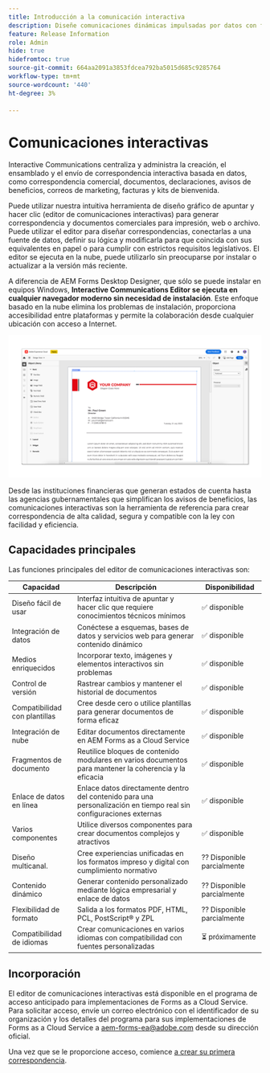 ```yaml
---
title: Introducción a la comunicación interactiva
description: Diseñe comunicaciones dinámicas impulsadas por datos con facilidad con las comunicaciones interactivas de AEM Forms
feature: Release Information
role: Admin
hide: true
hidefromtoc: true
source-git-commit: 664aa2091a3853fdcea792ba5015d685c9285764
workflow-type: tm+mt
source-wordcount: '440'
ht-degree: 3%

---
```



# Comunicaciones interactivas

Interactive Communications centraliza y administra la creación, el ensamblado y el envío de correspondencia interactiva basada en datos, como correspondencia comercial, documentos, declaraciones, avisos de beneficios, correos de marketing, facturas y kits de bienvenida.

Puede utilizar nuestra intuitiva herramienta de diseño gráfico de apuntar y hacer clic (editor de comunicaciones interactivas) para generar correspondencia y documentos comerciales para impresión, web o archivo. Puede utilizar el editor para diseñar correspondencias, conectarlas a una fuente de datos, definir su lógica y modificarla para que coincida con sus equivalentes en papel o para cumplir con estrictos requisitos legislativos. El editor se ejecuta en la nube, puede utilizarlo sin preocuparse por instalar o actualizar a la versión más reciente.

A diferencia de AEM Forms Desktop Designer, que sólo se puede instalar en equipos Windows, **Interactive Communications Editor se ejecuta en cualquier navegador moderno sin necesidad de instalación**. Este enfoque basado en la nube elimina los problemas de instalación, proporciona accesibilidad entre plataformas y permite la colaboración desde cualquier ubicación con acceso a Internet.

![Editor de comunicación interactiva](/help/forms/assets/ic-editor.png)

Desde las instituciones financieras que generan estados de cuenta hasta las agencias gubernamentales que simplifican los avisos de beneficios, las comunicaciones interactivas son la herramienta de referencia para crear correspondencia de alta calidad, segura y compatible con la ley con facilidad y eficiencia.


## Capacidades principales

Las funciones principales del editor de comunicaciones interactivas son:

| Capacidad | Descripción | Disponibilidad |
|------------|-------------|--------------|
| Diseño fácil de usar | Interfaz intuitiva de apuntar y hacer clic que requiere conocimientos técnicos mínimos | ✅ disponible |
| Integración de datos | Conéctese a esquemas, bases de datos y servicios web para generar contenido dinámico | ✅ disponible |
| Medios enriquecidos | Incorporar texto, imágenes y elementos interactivos sin problemas | ✅ disponible |
| Control de versión | Rastrear cambios y mantener el historial de documentos | ✅ disponible |
| Compatibilidad con plantillas | Cree desde cero o utilice plantillas para generar documentos de forma eficaz | ✅ disponible |
| Integración de nube | Editar documentos directamente en AEM Forms as a Cloud Service | ✅ disponible |
| Fragmentos de documento | Reutilice bloques de contenido modulares en varios documentos para mantener la coherencia y la eficacia | ✅ disponible |
| Enlace de datos en línea | Enlace datos directamente dentro del contenido para una personalización en tiempo real sin configuraciones externas | ✅ disponible |
| Varios componentes | Utilice diversos componentes para crear documentos complejos y atractivos | ✅ disponible |
| Diseño multicanal. | Cree experiencias unificadas en los formatos impreso y digital con cumplimiento normativo | ?? Disponible parcialmente |
| Contenido dinámico | Generar contenido personalizado mediante lógica empresarial y enlace de datos | ?? Disponible parcialmente |
| Flexibilidad de formato | Salida a los formatos PDF, HTML, PCL, PostScript®️ y ZPL | ?? Disponible parcialmente |
| Compatibilidad de idiomas | Crear comunicaciones en varios idiomas con compatibilidad con fuentes personalizadas | ⏳ próximamente |

## Incorporación

El editor de comunicaciones interactivas está disponible en el programa de acceso anticipado para implementaciones de Forms as a Cloud Service. Para solicitar acceso, envíe un correo electrónico con el identificador de su organización y los detalles del programa para sus implementaciones de Forms as a Cloud Service a [aem-forms-ea@adobe.com](mailto:aem-forms-ea@adobe.com) desde su dirección oficial.

Una vez que se le proporcione acceso, comience [a crear su primera correspondencia](https://video.tv.adobe.com/v/3444094/).

<!-- 

## Next

* Create your first correspondence
* Frequently asked issues


* Familiarize yourself with terminology and concepts
* Walkthrough of interactive communications editor
* Create a fragment
* Preview and test a correspondence

-->